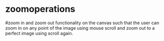 # zoomoperations
#zoom in and zoom out functionality on the canvas such that the user can zoom in on any point of the image using mouse scroll and zoom out to a perfect image using scroll again.

